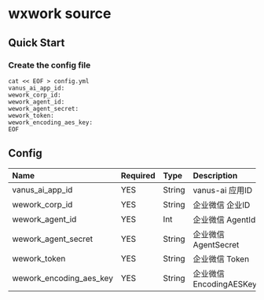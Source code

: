 # wxwork source

## Quick Start

### Create the config file

```shell
cat << EOF > config.yml
vanus_ai_app_id: 
wework_corp_id: 
wework_agent_id: 
wework_agent_secret:
wework_token:
wework_encoding_aes_key:
EOF
```

Config
---
| Name                    | Required | Type   | Description            |
|:------------------------|:---------|:-------|:-----------------------|
| vanus_ai_app_id         | YES      | String | vanus-ai 应用ID          |
| wework_corp_id          | YES      | String | 企业微信 企业ID              |
| wework_agent_id         | YES      | Int    | 企业微信 AgentId           |
| wework_agent_secret     | YES      | String | 企业微信 AgentSecret       |
| wework_token            | YES      | String | 企业微信 Token             |
| wework_encoding_aes_key | YES      | String | 企业微信 EncodingAESKey    |
